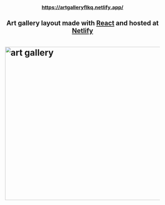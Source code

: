 ### <p align="center"> https://artgalleryflkq.netlify.app/ </p>

## <p align="center">Art gallery layout made with <a href="https://reactjs.org/">React</a> and hosted at <a href="https://www.netlify.com/">Netlify</a> </p>


# <a data-flickr-embed="true" href="https://www.flickr.com/photos/191267681@N07/51099878266/in/dateposted-public/" title="art gallery"><img src="https://live.staticflickr.com/65535/51099878266_9b470cca6e_k.jpg" width="1920" height="500" alt="art gallery"></a>


